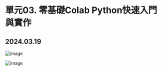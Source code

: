 # 單元03. 零基礎Colab Python快速入門與實作

## 2024.03.19

![image](https://github.com/Grace-TA/Python2024/assets/89304181/6231c4ae-1e67-4832-9158-e66347a39af3)


![image](https://github.com/Grace-TA/Python2024/assets/89304181/e040ec93-77af-4d02-ac19-0414f82720fa)


